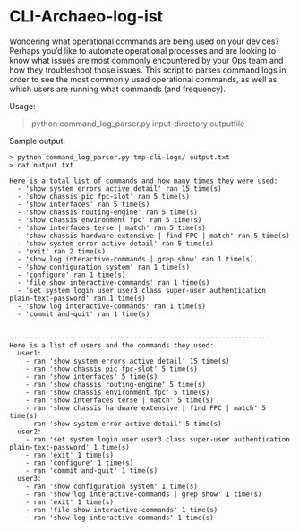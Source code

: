 # CLI-Archaeo-log-ist
Wondering what operational commands are being used on your devices?  Perhaps you’d like to automate operational processes and are looking to know what issues are most commonly encountered by your Ops team and how they troubleshoot those issues.  This script to parses command logs in order to see the most commonly used operational commands, as well as which users are running what commands (and frequency). 

Usage: 

> python command_log_parser.py input-directory outputfile

Sample output:

```
> python command_log_parser.py tmp-cli-logs/ output.txt
> cat output.txt

Here is a total list of commands and how many times they were used:
  - 'show system errors active detail' ran 15 time(s)
  - 'show chassis pic fpc-slot' ran 5 time(s)
  - 'show interfaces' ran 5 time(s)
  - 'show chassis routing-engine' ran 5 time(s)
  - 'show chassis environment fpc' ran 5 time(s)
  - 'show interfaces terse | match' ran 5 time(s)
  - 'show chassis hardware extensive | find FPC | match' ran 5 time(s)
  - 'show system error active detail' ran 5 time(s)
  - 'exit' ran 2 time(s)
  - 'show log interactive-commands | grep show' ran 1 time(s)
  - 'show configuration system' ran 1 time(s)
  - 'configure' ran 1 time(s)
  - 'file show interactive-commands' ran 1 time(s)
  - 'set system login user user3 class super-user authentication plain-text-password' ran 1 time(s)
  - 'show log interactive-commands' ran 1 time(s)
  - 'commit and-quit' ran 1 time(s)


-----------------------------------------------------------------
Here is a list of users and the commands they used:
  user1:
    - ran 'show system errors active detail' 15 time(s)
    - ran 'show chassis pic fpc-slot' 5 time(s)
    - ran 'show interfaces' 5 time(s)
    - ran 'show chassis routing-engine' 5 time(s)
    - ran 'show chassis environment fpc' 5 time(s)
    - ran 'show interfaces terse | match' 5 time(s)
    - ran 'show chassis hardware extensive | find FPC | match' 5 time(s)
    - ran 'show system error active detail' 5 time(s)
  user2:
    - ran 'set system login user user3 class super-user authentication plain-text-password' 1 time(s)
    - ran 'exit' 1 time(s)
    - ran 'configure' 1 time(s)
    - ran 'commit and-quit' 1 time(s)
  user3:
    - ran 'show configuration system' 1 time(s)
    - ran 'show log interactive-commands | grep show' 1 time(s)
    - ran 'exit' 1 time(s)
    - ran 'file show interactive-commands' 1 time(s)
    - ran 'show log interactive-commands' 1 time(s)
```
